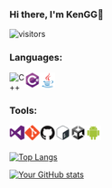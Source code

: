 ### Hi there, I'm KenGG👋
![visitors](https://visitor-badge.laobi.icu/badge?page_id=voidkenny)

### Languages:
<img align="left" alt="C++" width="27px" src="https://raw.githubusercontent.com/devicons/devicon/master/icons/cpp/cpp-original.svg" />
<img align="left" alt="C#" width="27px" src="https://raw.githubusercontent.com/devicons/devicon/master/icons/csharp/csharp-original.svg" />
<img align="left" alt="Java" width="27px" src="https://raw.githubusercontent.com/devicons/devicon/master/icons/java/java-original.svg" />

<br />
<br />

### Tools:
<img align="left" alt="Visual Studio Code" width="27px" src="https://raw.githubusercontent.com/devicons/devicon/master/icons/visualstudio/visualstudio-plain.svg" />
<img align="left" alt="Git" width="27px" src="https://raw.githubusercontent.com/devicons/devicon/master/icons/git/git-plain.svg" />
<img align="left" alt="GitHub" width="27px" src="https://raw.githubusercontent.com/devicons/devicon/master/icons/github/github-original.svg" />
<img align="left" alt="Terminal" width="27px" src="https://raw.githubusercontent.com/devicons/devicon/master/icons/bash/bash-original.svg" />
<img align="left" alt="Unity3D" width="27px" src="https://raw.githubusercontent.com/devicons/devicon/master/icons/unity/unity-original.svg" />
<img align="left" alt="Android Studio" width="27px" src="https://raw.githubusercontent.com/devicons/devicon/master/icons/android/android-plain.svg" />

<br />
<br />

[![Top Langs](https://github-readme-stats.vercel.app/api/top-langs/?username=voidkenny&langs_count=8&layout=compact&theme=tokyonight)](https://github.com/anuraghazra/github-readme-stats)

[![Your GitHub stats](https://github-readme-stats.vercel.app/api?username=voidkenny&show_icons=true&theme=radical)](https://github.com/anuraghazra/github-readme-stats)
